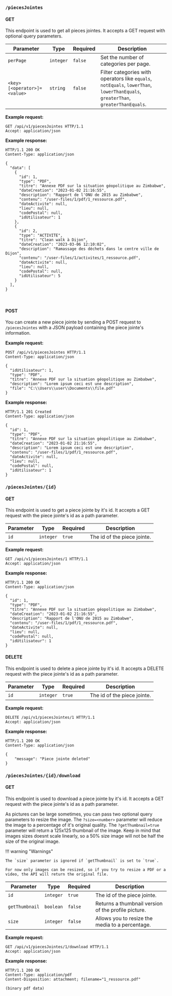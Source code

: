 <!-- TODO: Doc pour ?include sur tous les endpoints -->

### `/piecesJointes`

#### GET

This endpoint is used to get all pieces jointes. It accepts a GET request with optional query parameters.

| Parameter                   | Type      | Required | Description                                                                                                                      |
| --------------------------- | --------- | -------- | -------------------------------------------------------------------------------------------------------------------------------- |
| `perPage`                   | `integer` | `false`  | Set the number of categories per page.                                                                                           |
| `<key>[<operator>]=<value>` | `string`  | `false`  | Filter categories with operators like `equals`, `notEquals`, `lowerThan`, `lowerThanEquals`, `greaterThan`, `greaterThanEquals`. |

**Example request:**

```http
GET /api/v1/piecesJointes HTTP/1.1
Accept: application/json
```

**Example response:**
    
```http
HTTP/1.1 200 OK
Content-Type: application/json

{
  "data": [
    {
      "id": 1,
      "type": "PDF",
      "titre": "Annexe PDF sur la situation géopolitique au Zimbabwe",
      "dateCreation": "2023-01-02 21:16:55",
      "description": "Rapport de l'ONU de 2015 au Zimbabwe",
      "contenu": "/user-files/1/pdf/1_ressource.pdf",
      "dateActivite": null,
      "lieu": null,
      "codePostal": null,
      "idUtilisateur": 1
    },
    {
      "id": 2,
      "type": "ACTIVITE",
      "titre": "Clean walk à Dijon",
      "dateCreation": "2023-03-06 12:10:02",
      "description": "Ramassage des déchets dans le centre ville de Dijon",
      "contenu": "/user-files/1/activites/1_ressource.pdf",
      "dateActivite": null,
      "lieu": null,
      "codePostal": null,
      "idUtilisateur": 5
    }
  ],
}
```

<br>

#### POST

You can create a new piece jointe by sending a POST request to `/piecesJointes` with a JSON payload containing the piece jointe's information.

**Example request:**

```http
POST /api/v1/piecesJointes HTTP/1.1
Content-Type: application/json

{
  "idUtilisateur": 1,
  "type": "PDF",
  "titre": "Annexe PDF sur la situation géopolitique au Zimbabwe",
  "description": "Lorem ipsum ceci est une description",
  "file": "C:\\Users\\user\\Documents\\file.pdf"
}
```

**Example response:**

```http
HTTP/1.1 201 Created
Content-Type: application/json

{
  "id": 1,
  "type": "PDF",
  "titre": "Annexe PDF sur la situation géopolitique au Zimbabwe",
  "dateCreation": "2023-01-02 21:16:55",
  "description": "Lorem ipsum ceci est une description",
  "contenu": "/user-files/1/pdf/1_ressource.pdf",
  "dateActivite": null,
  "lieu": null,
  "codePostal": null,
  "idUtilisateur": 1
}
```


### `/piecesJointes/{id}`

#### GET

This endpoint is used to get a piece jointe by it's id. It accepts a GET request with the piece jointe's id as a path parameter.

| Parameter | Type      | Required | Description                 |
| --------- | --------- | -------- | --------------------------- |
| `id`      | `integer` | `true`   | The id of the piece jointe. |

**Example request:**

```http
GET /api/v1/piecesJointes/1 HTTP/1.1
Accept: application/json
```

**Example response:**

```http
HTTP/1.1 200 OK
Content-Type: application/json

{
  "id": 1,
  "type": "PDF",
  "titre": "Annexe PDF sur la situation géopolitique au Zimbabwe",
  "dateCreation": "2023-01-02 21:16:55",
  "description": "Rapport de l'ONU de 2015 au Zimbabwe",
  "contenu": "/user-files/1/pdf/1_ressource.pdf",
  "dateActivite": null,
  "lieu": null,
  "codePostal": null,
  "idUtilisateur": 1
}
```

#### DELETE

This endpoint is used to delete a piece jointe by it's id. It accepts a DELETE request with the piece jointe's id as a path parameter.

| Parameter | Type      | Required | Description                 |
| --------- | --------- | -------- | --------------------------- |
| `id`      | `integer` | `true`   | The id of the piece jointe. |

**Example request:**
```http
DELETE /api/v1/piecesJointes/1 HTTP/1.1 
Accept: application/json
```

**Example response:**

```http
HTTP/1.1 200 OK
Content-Type: application/json

{
    "message": "Piece jointe deleted"
}
```

### `/piecesJointes/{id}/download`

#### GET

This endpoint is used to download a piece jointe by it's id. It accepts a GET request with the piece jointe's id as a path parameter.

As pictures can be large sometimes, you can pass two optional query parameters to resize the image. The `?size=<number>` parameter will reduce the image to a percentage of it's original quality. The `?getThumbnail=true` parameter will return a 125x125 thumbnail of the image.
Keep in mind that images sizes doesnt scale linearly, so a 50% size image will not be half the size of the original image.

!!! warning "Warnings"

    The `size` parameter is ignored if `getThumbnail` is set to `true`. 
    
    For now only images can be resized, so if you try to resize a PDF or a video, the API will return the original file.

| Parameter      | Type      | Required | Description                                         |
| -------------- | --------- | -------- | --------------------------------------------------- |
| `id`           | `integer` | `true`   | The id of the piece jointe.                         |
| `getThumbnail` | `boolean` | `false`  | Returns a thumbnail version of the profile picture. |
| `size`         | `integer` | `false`  | Allows you to resize the media to a percentage.     |


**Example request:**

```http
GET /api/v1/piecesJointes/1/download HTTP/1.1
Accept: application/json
```

**Example response:**

```http
HTTP/1.1 200 OK
Content-Type: application/pdf
Content-Disposition: attachment; filename="1_ressource.pdf"

(binary pdf data)
```


